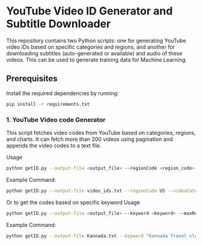 # YouTube Video ID Generator and Subtitle Downloader

This repository contains two Python scripts: one for generating YouTube video IDs based on specific categories and regions, and another for downloading subtitles (auto-generated or available) and audio of these videos.
This can be used to generate training data for Machine Learning.

## Prerequisites

Install the required dependencies by running:

```bash
pip install -r requirements.txt
```

### 1. YouTube Video code Generator

This script fetches video codes from YouTube based on categories, regions, and charts. It can fetch more than 200 videos using pagination and appends the video codes to a text file.

Usage

```bash
python getID.py --output-file <output_file> --regionCode <region_code> --videoCategoryId <category_ids>
```

Example Command:

```bash
python getID.py --output-file video_ids.txt --regionCode US --videoCategoryId 10,24,17
```

Or to get the codes based on specific keyword
Usage

```bash
python getID.py --output-file <output_file> --keyword <keyword> --maxResults <Maximum outputs>
```

Example Command:

```bash
python getID.py --output-file Kannada.txt --keyword "Kannada Travel vlog" --maxResults 50
```
